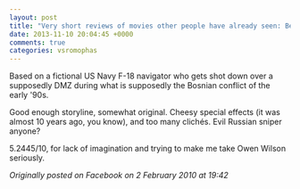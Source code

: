 ```yaml
---
layout: post
title: "Very short reviews of movies other people have already seen: Behind Enemy Lines [2001]"
date: 2013-11-10 20:04:45 +0000
comments: true
categories: vsromophas
---
```


Based on a fictional US Navy F-18 navigator who gets shot down over a supposedly DMZ during what is supposedly the Bosnian conflict of the early '90s.

Good enough storyline, somewhat original. Cheesy special effects (it was almost 10 years ago, you know), and too many clichés. Evil Russian sniper anyone?

5.2445/10, for lack of imagination and trying to make me take Owen Wilson seriously.

*Originally posted on Facebook on 2 February 2010 at 19:42*
